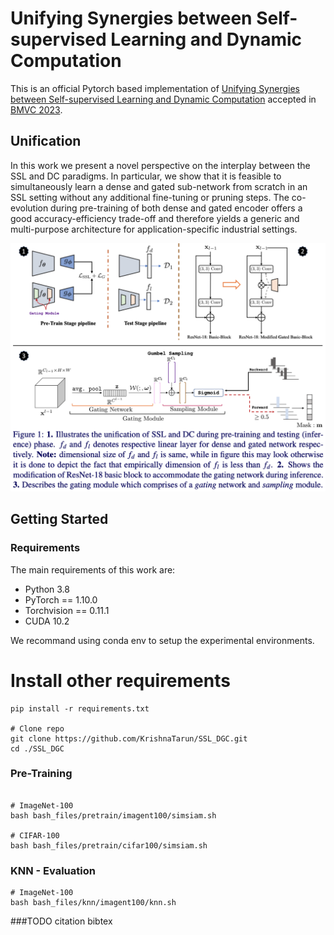 # Unifying Synergies between Self-supervised Learning and Dynamic Computation

This is an official Pytorch based implementation of [Unifying Synergies between Self-supervised Learning and Dynamic Computation](https://arxiv.org/pdf/2301.09164.pdf) accepted in [BMVC 2023](https://bmvc2023.org).

## Unification
In this work we present a novel perspective on the interplay between the SSL and DC paradigms. In particular, we show that it is feasible to simultaneously learn a dense and gated sub-network from scratch in an SSL setting without any additional fine-tuning or pruning steps. The co-evolution during pre-training of both dense and gated encoder offers a good accuracy-efficiency trade-off and therefore yields a generic and multi-purpose architecture for application-specific industrial settings. 

![](figure/main_figure.png)

## Getting Started 

### Requirements

The main requirements of this work are:

- Python 3.8  
- PyTorch == 1.10.0  
- Torchvision == 	0.11.1
- CUDA 10.2

We recommand using conda env to setup the experimental environments.

# Install other requirements
```shell script
pip install -r requirements.txt

# Clone repo
git clone https://github.com/KrishnaTarun/SSL_DGC.git
cd ./SSL_DGC
```

### Pre-Training

```shell script

# ImageNet-100
bash bash_files/pretrain/imagent100/simsiam.sh

# CIFAR-100
bash bash_files/pretrain/cifar100/simsiam.sh

```

### KNN - Evaluation 
```shell script
# ImageNet-100
bash bash_files/knn/imagent100/knn.sh
```
###TODO citation bibtex


